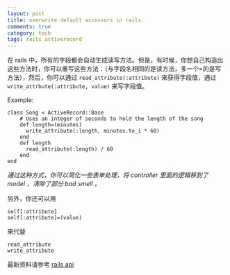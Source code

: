 ```yaml
---
layout: post
title: overwrite default accessors in rails
comments: true
category: tech
tags: rails activerecord
---
```


在 rails 中，所有的字段都会自动生成读写方法。但是，有时候，你想自己构造出这些方法时，你可以重写这些方法：（与字段名相同的是读方法，多一个=的是写方法），然后，你可以通过 `read_attribute(:attribute)` 来获得字段值，通过 `write_attrbute(:attribute, value)` 来写字段值。

<!--more-->

Example:

    class Song < ActiveRecord::Base
        # Uses an integer of seconds to hold the length of the song
        def length=(minutes)
          write_attribute(:length, minutes.to_i * 60)
        end
        def length
          read_attribute(:length) / 60
        end
    end

*通过这种方式，你可以简化一些表单处理，将 controller 里面的逻辑移到了 model ，清除了部分 bad smell 。*

另外，你还可以用

    self[:attribute]
    self[:attribute]=(value)

来代替

    read_attribute
    write_attribute

最新资料请参考 [rails api](http://rails.rubyonrails.org/classes/ActiveRecord/Base.html) 
